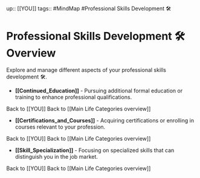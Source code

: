 up:: [[YOU]]
tags:: #MindMap #Professional Skills Development 🛠️

# Professional Skills Development 🛠️ Overview

Explore and manage different aspects of your professional skills development 🛠️.

- **[[Continued_Education]]** - Pursuing additional formal education or training to enhance professional qualifications.

Back to [[YOU]]
Back to [[Main Life Categories overview]]
- **[[Certifications_and_Courses]]** - Acquiring certifications or enrolling in courses relevant to your profession.

Back to [[YOU]]
Back to [[Main Life Categories overview]]
- **[[Skill_Specialization]]** - Focusing on specialized skills that can distinguish you in the job market.

Back to [[YOU]]
Back to [[Main Life Categories overview]]
